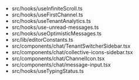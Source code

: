 - src/hooks/useInfiniteScroll.ts
- src/hooks/useFirstChannel.ts
- src/hooks/useTenantAnalytics.ts
- src/hooks/use-unread-messages.ts
- src/hooks/useOptimisticMessages.ts
- src/lib/editorConstants.ts
- src/components/chat/TenantSwitcherSidebar.tsx
- src/components/chat/collective-icons-sidebar.tsx
- src/components/chat/ChannelIcon.tsx
- src/components/chat/message-input.tsx
- src/hooks/useTypingStatus.ts